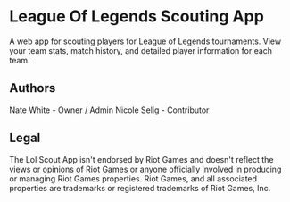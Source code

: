 # League Of Legends Scouting App

A web app for scouting players for League of Legends tournaments. View your team stats, match history, and detailed player information for each team.

## Authors
Nate White - Owner / Admin
Nicole Selig - Contributor

## Legal
The Lol Scout App isn't endorsed by Riot Games and doesn't reflect the views or opinions of Riot Games or anyone officially involved in producing or managing Riot Games properties. Riot Games, and all associated properties are trademarks or registered trademarks of Riot Games, Inc.
